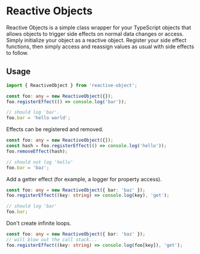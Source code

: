 # Reactive Objects

Reactive Objects is a simple class wrapper for your TypeScript objects that allows objects to trigger side effects on normal data changes or access. Simply initialize your object as a reactive object. Register your side effect functions, then simply access and reassign values as usual with side effects to follow.

## Usage

```TypeScript
import { ReactiveObject } from 'reactive-object';

const foo: any = new ReactiveObject({});
foo.registerEffect(() => console.log('bar'));

// should log 'bar'.
foo.bar = 'hello world';
```

Effects can be registered and removed.

```TypeScript
const foo: any = new ReactiveObject({]);
const hash = foo.registerEffect(() => console.log('hello'));
foo.removeEffect(hash);

// should not log 'hello'
foo.bar = 'baz';
```

Add a getter effect (for example, a logger for property access).

```TypeScript
const foo: any = new ReactiveObject({ bar: 'baz' });
foo.registerEffect((key: string) => console.log(key), 'get');

// should log 'bar'
foo.bar;
```

Don't create infinite loops.

```TypeScript
const foo: any = new ReactiveObject({ bar: 'baz' });
// will blow out the call stack...
foo.registerEffect((key: string) => console.log(foo[key]), 'get');
```

